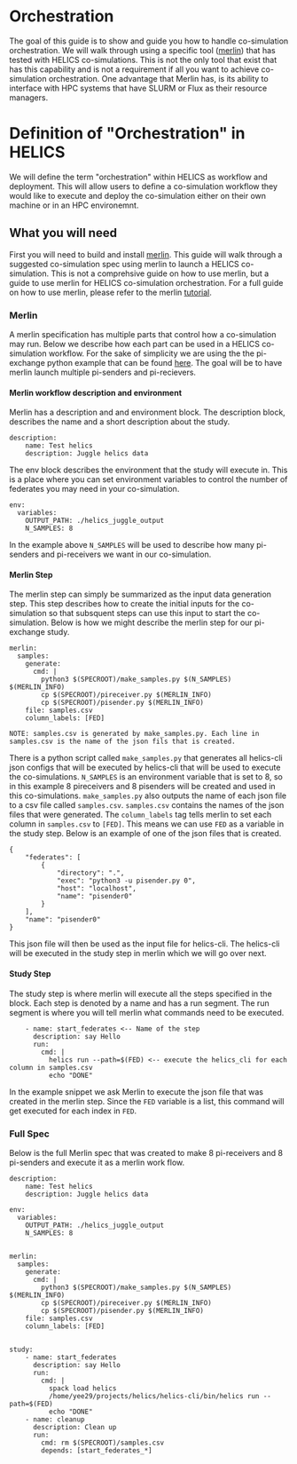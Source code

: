 # Orchestration

The goal of this guide is to show and guide you how to handle
co-simulation orchestration. We will walk through using a specific
tool ([merlin](https://github.com/LLNL/merlin)) that has tested with
HELICS co-simulations. This is not the only tool that exist that has
this capability and is not a requirement if all you want to achieve
co-simulation orchestration. One advantage that Merlin has, is its
ability to interface with HPC systems that have SLURM or Flux as their
resource managers.

# Definition of "Orchestration" in HELICS

We will define the term "orchestration" within HELICS as workflow and
deployment. This will allow users to define a co-simulation workflow
they would like to execute and deploy the co-simulation either on
their own machine or in an HPC environemnt.

## What you will need

First you will need to build and install
[merlin](https://github.com/LLNL/merlin). This guide will walk through
a suggested co-simulation spec using merlin to launch a HELICS
co-simulation. This is not a comprehsive guide on how to use merlin,
but a guide to use merlin for HELICS co-simulation orchestration. For
a full guide on how to use merlin, please refer to the merlin
[tutorial](https://merlin.readthedocs.io/en/latest/tutorial.html). 

### Merlin

A merlin specification has multiple parts that control how a
co-simulation may run. Below we describe how each part can be used in
a HELICS co-simulation workflow. For the sake of simplicity we are
using the the pi-exchange python example that can be found
[here](https://github.com/GMLC-TDC/HELICS-Examples/tree/master/python/pi-exchange). The
goal will be to have merlin launch multiple pi-senders and
pi-recievers.

#### Merlin workflow description and environment
Merlin has a description and and environment block. The description block,
describes the name and a short description about the study.
```
description:
    name: Test helics 
    description: Juggle helics data
```

The env block describes the environment that the study will execute
in. This is a place where you can set environment variables to control
the number of federates you may need in your co-simulation.

```
env:
  variables:
    OUTPUT_PATH: ./helics_juggle_output
    N_SAMPLES: 8
```

In the example above ```N_SAMPLES``` will be used to describe how many
pi-senders and pi-receivers we want in our co-simulation.



#### Merlin Step

The merlin step can simply be summarized as the input data generation
step. This step describes how to create the initial inputs for the
co-simulation so that subsquent steps can use this input to start the
co-simulation. Below is how we might describe the merlin step for our
pi-exchange study.

```
merlin:
  samples:
    generate:
      cmd: |
        python3 $(SPECROOT)/make_samples.py $(N_SAMPLES) $(MERLIN_INFO)
        cp $(SPECROOT)/pireceiver.py $(MERLIN_INFO)
        cp $(SPECROOT)/pisender.py $(MERLIN_INFO)
    file: samples.csv
    column_labels: [FED]
	
NOTE: samples.csv is generated by make_samples.py. Each line in
samples.csv is the name of the json fils that is created.

```

There is a python script called ```make_samples.py``` that generates
all helics-cli json configs that will be executed by helics-cli that
will be used to execute the co-simulations. ```N_SAMPLES``` is an
environment variable that is set to 8, so in this example 8
pireceivers and 8 pisenders will be created and used in this
co-simulations. ```make_samples.py``` also outputs the name of each
json file to a csv file called ```samples.csv```. ```samples.csv```
contains the names of the json files that were generated. The
```column_labels``` tag tells merlin to set each column in
```samples.csv``` to ```[FED]```. This means we can use ```FED``` as a
variable in the study step. Below is an example of one of the json files that is
created.

```
{
    "federates": [
        {
            "directory": ".",
            "exec": "python3 -u pisender.py 0",
            "host": "localhost",
            "name": "pisender0"
        }
    ],
    "name": "pisender0"
}
```
This json file will then be used as the input file for helics-cli. The
helics-cli will be executed in the study step in merlin which we will
go over next.

#### Study Step

The study step is where merlin will execute all the steps specified in
the block. Each step is denoted by a name and has a run segment. The
run segment is where you will tell merlin what commands need to be
executed.

```
    - name: start_federates <-- Name of the step
      description: say Hello 
      run:
        cmd: |
          helics run --path=$(FED) <-- execute the helics_cli for each column in samples.csv
          echo "DONE"

```
In the example snippet we ask Merlin to execute the json file that was
created in the merlin step. Since the ```FED``` variable is a list,
this command will get executed for each index in ```FED```.

### Full Spec

Below is the full Merlin spec that was created to make 8 pi-receivers
and 8 pi-senders and execute it as a merlin work flow.

```
description:
    name: Test helics 
    description: Juggle helics data

env:
  variables:
    OUTPUT_PATH: ./helics_juggle_output
    N_SAMPLES: 8


merlin:
  samples:
    generate:
      cmd: |
        python3 $(SPECROOT)/make_samples.py $(N_SAMPLES) $(MERLIN_INFO)
        cp $(SPECROOT)/pireceiver.py $(MERLIN_INFO)
        cp $(SPECROOT)/pisender.py $(MERLIN_INFO)
    file: samples.csv
    column_labels: [FED]


study:
    - name: start_federates
      description: say Hello 
      run:
        cmd: |
          spack load helics
          /home/yee29/projects/helics/helics-cli/bin/helics run --path=$(FED)
          echo "DONE"
    - name: cleanup
      description: Clean up
      run:
        cmd: rm $(SPECROOT)/samples.csv
        depends: [start_federates_*]
```
